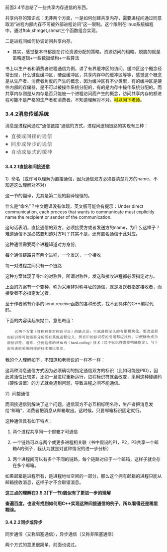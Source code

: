 前面2.4节总结了一些共享内存通信的东西。

共享内存的知识点：无非两个方面，一是如何创建共享内存，需要进程间通过同意取消“进程内部内存不可被外部进程访问”这一限制。这个限制在linux系统编程中，通过ftok,shmget,shmat三个函数组合实现。

二是进程间如何协调访问共享内存。

* 其实，感觉整本书都是在讨论资源分配的策略，资源访问的粗略。脱脱的就是策略逻辑+一些数据结构+一些算法

书上以生产者和消费者进程通信为例，讲了有界缓冲区的访问。缓冲区这个概念经常出现，什么键盘缓冲区，硬盘缓冲区，共享内存中的缓冲区等等，感觉这个概念是从生产者、消费者角度的产生的概念，因为缓冲区有不少类型，有的缓冲区是硬件内部的存储器，是不可以被操作系统分配的，有的是内存中操作系统分配的。而共享内存则是从内存是否只能被一个进程访问而产生的概念，访问共享内存的额进程可能不是严格的生产者和消费者。不知道理解对不对。<mark>可以问下老师</mark>。

### 3.4.2消息传递系统

消息是进程间通过“通信链路”通信的方式，进程间逻辑链路的实现有三种：

![](../../assets/2022-10-13-17-06-01-image.png)

#### 3.4.2.1直接和间接通信

1）命名（或许可以理解为直接通信，因为通信双方必须要清楚对方的name，不知道这么理解对不对）

这一节的翻译，尤其是第二段的翻译怪怪的。

什么是“命名”？中文翻译没有体现，英文版可能会有提示：Under direct communication, each process that wants to communicate must explicitly name the recipient or sender of the communication.

这句话表明，直接通信的双方，必须接受方或者发送方的name，为什么这样子？难道通信不是必然要知道对方吗？其实不是，还有匿名通信于此对应。

这种通信需要两个进程知道对方身份;

每个通信链路只有两个进程，一个发送，一个接收

每一对进程之间只有一个链路

这种方案体现了寻址的对称性，所谓对称性，发送和接收进程都必须指定对方。

上面的方案有一个变种，称为采用非对称寻址的通信，就是发送者指定接收者，而接受者不必指定发送者。

至于作者煞有介事的send receive函数的各种形式，找不到具体的C++编程代码。

下面的内容读起来拗口，意思晦涩：

![](../../assets/2022-10-13-20-16-15-image.png)

我的个人理解如下，不知道和老师说的一样不一样：

这两种消息通信方式因为必须确切的指定通信双方的标识（比如可能是PID），因此灵活性比较差，比如一旦进程重新运行，进程标识符就会改变，采用这种硬编码（硬性设置）的方式就会遇到问题，导致进程之间不能通信。

2）间接通信

而间接通信则解决了这个问题，通信双方不必互相标明名称，生产者把消息发给“邮箱”，消费者把消息从邮箱取出。这时候，只要邮箱标识固定就行。

这种通信具有如下特点：

1. 两个进程共享同一个邮箱才可通信

2. 一个链路可以与两个或更多进程相关联（书中假设的P1，P2，P3共享一个邮箱A的例子，我认为就是对这种情况的进一步分析）

3. 两个进程间可以有多个不同的链路，每个链路对应于一个邮箱，这样子就会存在多个邮箱。

如果邮箱是进程所有，是进程地址空间的一部分，那么这个拥有邮箱的进程只能从邮箱接收消息，这样子才不会取错消息。

**这三点的理解在3.5.3(下一节)貌似有了更进一步的理解**

**查遍百度，也没有找到如何用C++实现这种间接通信的例子，所以看得还是稀里糊涂。**

#### 3.4.2.2同步或异步

同步通信（又称阻塞通信），异步通信（又称非阻塞通信）

两个方式的意思很简单，前面也说过。

# 
